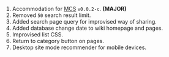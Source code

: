 1. Accommodation for [MCS](https://github.com/Saihex/markdown_catalogue_server) `v0.0.2-c`. **(MAJOR)**
2. Removed `50` search result limit.
3. Added search page query for improvised way of sharing.
4. Added database change date to wiki homepage and pages.
5. Improvised list CSS.
6. Return to category button on pages.
7. Desktop site mode recommender for mobile devices.